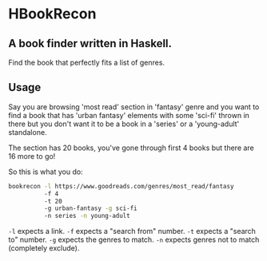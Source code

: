 # HBookRecon

## A book finder written in Haskell.

Find the book that perfectly fits a list of genres.

## Usage

Say you are browsing 'most read' section in 'fantasy' genre and you want to find a book that has 'urban fantasy' elements with some 'sci-fi' thrown in there but you don't want it to be a book in a 'series' or a 'young-adult' standalone.

The section has 20 books, you've gone through first 4 books but there are 16 more to go!

So this is what you do:

```sh
bookrecon -l https://www.goodreads.com/genres/most_read/fantasy
          -f 4
          -t 20
          -g urban-fantasy -g sci-fi
          -n series -n young-adult
```

`-l` expects a link.
`-f` expects a "search from" number.
`-t` expects a "search to" number.
`-g` expects the genres to match.
`-n` expects genres not to match (completely exclude).
